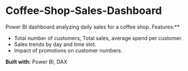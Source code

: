 # Coffee-Shop-Sales-Dashboard
Power BI dashboard analyzing daily sales for a coffee shop.
Features:**
- Total number of customers, Total sales, average spend per customer.
- Sales trends by day and time slot.
- Impact of promotions on customer numbers.

**Built with:** Power BI, DAX

